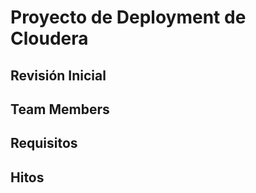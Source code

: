 # Proyecto de Deployment de Cloudera


## Revisión Inicial 

## Team Members

## Requisitos

## Hitos
